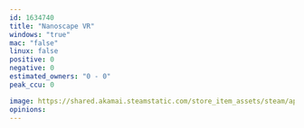 ```yaml
---
id: 1634740
title: "Nanoscape VR"
windows: "true"
mac: "false"
linux: false
positive: 0
negative: 0
estimated_owners: "0 - 0"
peak_ccu: 0

image: https://shared.akamai.steamstatic.com/store_item_assets/steam/apps/1634740/header.jpg?t=1691735649
opinions:
---
```

